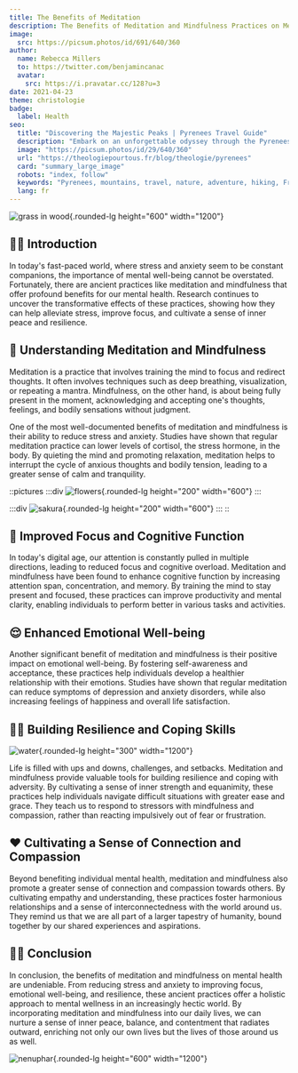 ```yaml
---
title: The Benefits of Meditation
description: The Benefits of Meditation and Mindfulness Practices on Mental Health
image:
  src: https://picsum.photos/id/691/640/360
author:
  name: Rebecca Millers
  to: https://twitter.com/benjamincanac
  avatar:
    src: https://i.pravatar.cc/128?u=3
date: 2021-04-23
theme: christologie
badge:
  label: Health
seo:
  title: "Discovering the Majestic Peaks | Pyrenees Travel Guide"
  description: "Embark on an unforgettable odyssey through the Pyrenees: majestic peaks, pristine valleys, and rich culture."
  image: "https://picsum.photos/id/29/640/360"
  url: "https://theologiepourtous.fr/blog/theologie/pyrenees"
  card: "summary_large_image"
  robots: "index, follow"
  keywords: "Pyrenees, mountains, travel, nature, adventure, hiking, France, Spain, culture, history, biodiversity"
  lang: fr
---
```


![grass in wood](https://picsum.photos/id/55/1200/600){.rounded-lg height="600" width="1200"}

## 🧘🏻 Introduction

In today's fast-paced world, where stress and anxiety seem to be constant companions, the importance of mental well-being cannot be overstated. Fortunately, there are ancient practices like meditation and mindfulness that offer profound benefits for our mental health. Research continues to uncover the transformative effects of these practices, showing how they can help alleviate stress, improve focus, and cultivate a sense of inner peace and resilience.

## 🪷 Understanding Meditation and Mindfulness

Meditation is a practice that involves training the mind to focus and redirect thoughts. It often involves techniques such as deep breathing, visualization, or repeating a mantra. Mindfulness, on the other hand, is about being fully present in the moment, acknowledging and accepting one's thoughts, feelings, and bodily sensations without judgment.

One of the most well-documented benefits of meditation and mindfulness is their ability to reduce stress and anxiety. Studies have shown that regular meditation practice can lower levels of cortisol, the stress hormone, in the body. By quieting the mind and promoting relaxation, meditation helps to interrupt the cycle of anxious thoughts and bodily tension, leading to a greater sense of calm and tranquility.

::pictures
  :::div
  ![flowers](https://picsum.photos/id/106/600/200){.rounded-lg height="200" width="600"}
  :::

  :::div
  ![sakura](https://picsum.photos/id/82/600/200){.rounded-lg height="200" width="600"}
  :::
::

## 🧠 Improved Focus and Cognitive Function

In today's digital age, our attention is constantly pulled in multiple directions, leading to reduced focus and cognitive overload. Meditation and mindfulness have been found to enhance cognitive function by increasing attention span, concentration, and memory. By training the mind to stay present and focused, these practices can improve productivity and mental clarity, enabling individuals to perform better in various tasks and activities.

## 😌 Enhanced Emotional Well-being

Another significant benefit of meditation and mindfulness is their positive impact on emotional well-being. By fostering self-awareness and acceptance, these practices help individuals develop a healthier relationship with their emotions. Studies have shown that regular meditation can reduce symptoms of depression and anxiety disorders, while also increasing feelings of happiness and overall life satisfaction.

## 💪🏻 Building Resilience and Coping Skills

![water](https://picsum.photos/id/126/1200/300){.rounded-lg height="300" width="1200"}

Life is filled with ups and downs, challenges, and setbacks. Meditation and mindfulness provide valuable tools for building resilience and coping with adversity. By cultivating a sense of inner strength and equanimity, these practices help individuals navigate difficult situations with greater ease and grace. They teach us to respond to stressors with mindfulness and compassion, rather than reacting impulsively out of fear or frustration.

## ❤️ Cultivating a Sense of Connection and Compassion

Beyond benefiting individual mental health, meditation and mindfulness also promote a greater sense of connection and compassion towards others. By cultivating empathy and understanding, these practices foster harmonious relationships and a sense of interconnectedness with the world around us. They remind us that we are all part of a larger tapestry of humanity, bound together by our shared experiences and aspirations.

## 🫶🏻 Conclusion

In conclusion, the benefits of meditation and mindfulness on mental health are undeniable. From reducing stress and anxiety to improving focus, emotional well-being, and resilience, these ancient practices offer a holistic approach to mental wellness in an increasingly hectic world. By incorporating meditation and mindfulness into our daily lives, we can nurture a sense of inner peace, balance, and contentment that radiates outward, enriching not only our own lives but the lives of those around us as well.

![nenuphar](https://picsum.photos/id/306/1200/600){.rounded-lg height="600" width="1200"}
